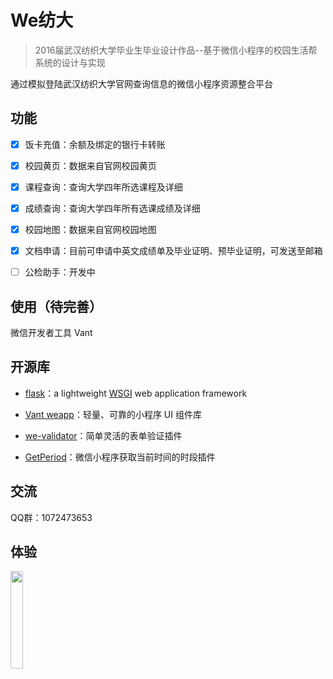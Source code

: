 # We纺大
> 2016届武汉纺织大学毕业生毕业设计作品--基于微信小程序的校园生活帮系统的设计与实现

通过模拟登陆武汉纺织大学官网查询信息的微信小程序资源整合平台




## 功能

- [x] 饭卡充值：余额及绑定的银行卡转账
- [x] 校园黄页：数据来自官网校园黄页
- [x] 课程查询：查询大学四年所选课程及详细
- [x] 成绩查询：查询大学四年所有选课成绩及详细
- [x] 校园地图：数据来自官网校园地图
- [x] 文档申请：目前可申请中英文成绩单及毕业证明、预毕业证明，可发送至邮箱
- [ ] 公检助手：开发中



## 使用（待完善）

微信开发者工具  Vant 



##  开源库

- [flask](https://github.com/pallets/flask)：a lightweight [WSGI](https://wsgi.readthedocs.io/) web application framework

- [Vant weapp](https://github.com/youzan/vant-weapp)：轻量、可靠的小程序 UI 组件库
- [we-validator](https://github.com/ChanceYu/we-validator)：简单灵活的表单验证插件
- [GetPeriod](https://github.com/DaiRenQiang/GetPeriod)：微信小程序获取当前时间的时段插件



## 交流

QQ群：1072473653



## 体验

<img src="https://picb.oss-cn-beijing.aliyuncs.com/img/gh_d97d422ed24b_1280.jpg" width="20%">